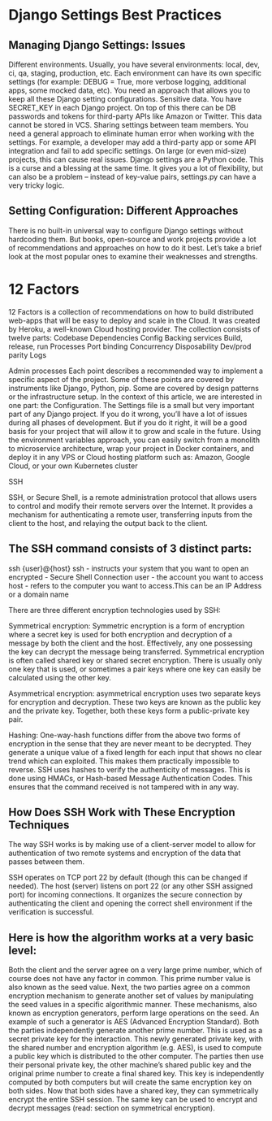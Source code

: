 # Django Settings Best Practices

## Managing Django Settings: Issues

Different environments. Usually, you have several environments: local, dev, ci, qa, staging, production, etc. Each environment can have its own specific settings (for example: DEBUG = True, more verbose logging, additional apps, some mocked data, etc). You need an approach that allows you to keep all these Django setting configurations. Sensitive data. You have SECRET_KEY in each Django project. On top of this there can be DB passwords and tokens for third-party APIs like Amazon or Twitter. This data cannot be stored in VCS. Sharing settings between team members. You need a general approach to eliminate human error when working with the settings. For example, a developer may add a third-party app or some API integration and fail to add specific settings. On large (or even mid-size) projects, this can cause real issues. Django settings are a Python code. This is a curse and a blessing at the same time. It gives you a lot of flexibility, but can also be a problem – instead of key-value pairs, settings.py can have a very tricky logic.

## Setting Configuration: Different Approaches

There is no built-in universal way to configure Django settings without hardcoding them. But books, open-source and work projects provide a lot of recommendations and approaches on how to do it best. Let’s take a brief look at the most popular ones to examine their weaknesses and strengths.

# 12 Factors

12 Factors is a collection of recommendations on how to build distributed web-apps that will be easy to deploy and scale in the Cloud. It was created by Heroku, a well-known Cloud hosting provider. The collection consists of twelve parts:
Codebase
Dependencies
Config
Backing services
Build, release, run
Processes
Port binding
Concurrency
Disposability
Dev/prod parity
Logs

Admin processes Each point describes a recommended way to implement a specific aspect of the project. Some of these points are covered by instruments like Django, Python, pip. Some are covered by design patterns or the infrastructure setup. In the context of this article, we are interested in one part: the Configuration. The Settings file is a small but very important part of any Django project. If you do it wrong, you’ll have a lot of issues during all phases of development. But if you do it right, it will be a good basis for your project that will allow it to grow and scale in the future. Using the environment variables approach, you can easily switch from a monolith to microservice architecture, wrap your project in Docker containers, and deploy it in any VPS or Cloud hosting platform such as: Amazon, Google Cloud, or your own Kubernetes cluster

SSH

SSH, or Secure Shell, is a remote administration protocol that allows users to control and modify their remote servers over the Internet.
It provides a mechanism for authenticating a remote user, transferring inputs from the client to the host, and relaying the output back to the client.

## The SSH command consists of 3 distinct parts:

ssh {user}@{host}
ssh - instructs your system that you want to open an encrypted - Secure Shell Connection
user - the account you want to access
host - refers to the computer you want to access.This can be an IP Address or a domain name

There are three different encryption technologies used by SSH:

Symmetrical encryption: Symmetric encryption is a form of encryption where a secret key is used for both encryption and decryption of a message by both the client and the host. Effectively, any one possessing the key can decrypt the message being transferred. Symmetrical encryption is often called shared key or shared secret encryption. There is usually only one key that is used, or sometimes a pair keys where one key can easily be calculated using the other key.

Asymmetrical encryption: asymmetrical encryption uses two separate keys for encryption and decryption. These two keys are known as the public key and the private key. Together, both these keys form a public-private key pair.

Hashing: One-way-hash functions differ from the above two forms of encryption in the sense that they are never meant to be decrypted. They generate a unique value of a fixed length for each input that shows no clear trend which can exploited. This makes them practically impossible to reverse. SSH uses hashes to verify the authenticity of messages. This is done using HMACs, or Hash-based Message Authentication Codes. This ensures that the command received is not tampered with in any way.

## How Does SSH Work with These Encryption Techniques

The way SSH works is by making use of a client-server model to allow for authentication of two remote systems and encryption of the data that passes between them.

SSH operates on TCP port 22 by default (though this can be changed if needed). The host (server) listens on port 22 (or any other SSH assigned port) for incoming connections. It organizes the secure connection by authenticating the client and opening the correct shell environment if the verification is successful.

## Here is how the algorithm works at a very basic level:

Both the client and the server agree on a very large prime number, which of course does not have any factor in common. This prime number value is also known as the seed value.
Next, the two parties agree on a common encryption mechanism to generate another set of values by manipulating the seed values in a specific algorithmic manner. These mechanisms, also known as encryption generators, perform large operations on the seed. An example of such a generator is AES (Advanced Encryption Standard).
Both the parties independently generate another prime number. This is used as a secret private key for the interaction.
This newly generated private key, with the shared number and encryption algorithm (e.g. AES), is used to compute a public key which is distributed to the other computer.
The parties then use their personal private key, the other machine’s shared public key and the original prime number to create a final shared key. This key is independently computed by both computers but will create the same encryption key on both sides.
Now that both sides have a shared key, they can symmetrically encrypt the entire SSH session. The same key can be used to encrypt and decrypt messages (read: section on symmetrical encryption).

